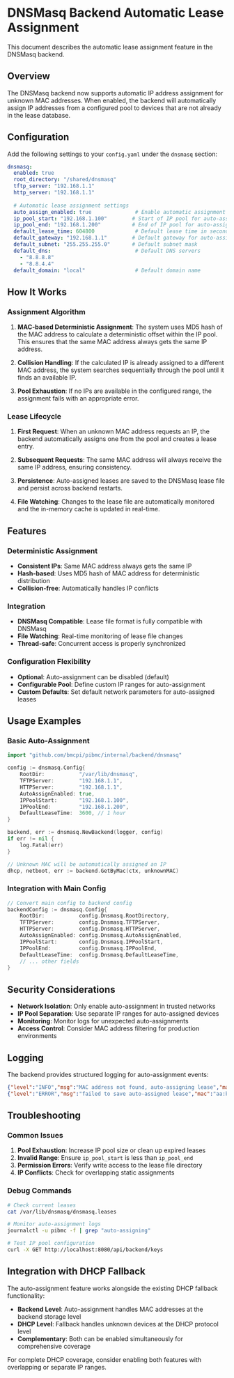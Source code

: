 # DNSMasq Backend Automatic Lease Assignment

This document describes the automatic lease assignment feature in the DNSMasq backend.

## Overview

The DNSMasq backend now supports automatic IP address assignment for unknown MAC addresses. When enabled, the backend will automatically assign IP addresses from a configured pool to devices that are not already in the lease database.

## Configuration

Add the following settings to your `config.yaml` under the `dnsmasq` section:

```yaml
dnsmasq:
  enabled: true
  root_directory: "/shared/dnsmasq"
  tftp_server: "192.168.1.1"
  http_server: "192.168.1.1"
  
  # Automatic lease assignment settings
  auto_assign_enabled: true              # Enable automatic assignment
  ip_pool_start: "192.168.1.100"        # Start of IP pool for auto-assignment
  ip_pool_end: "192.168.1.200"          # End of IP pool for auto-assignment
  default_lease_time: 604800             # Default lease time in seconds (1 week)
  default_gateway: "192.168.1.1"        # Default gateway for auto-assigned leases
  default_subnet: "255.255.255.0"       # Default subnet mask
  default_dns:                           # Default DNS servers
    - "8.8.8.8"
    - "8.8.4.4"
  default_domain: "local"                # Default domain name
```

## How It Works

### Assignment Algorithm

1. **MAC-based Deterministic Assignment**: The system uses MD5 hash of the MAC address to calculate a deterministic offset within the IP pool. This ensures that the same MAC address always gets the same IP address.

2. **Collision Handling**: If the calculated IP is already assigned to a different MAC address, the system searches sequentially through the pool until it finds an available IP.

3. **Pool Exhaustion**: If no IPs are available in the configured range, the assignment fails with an appropriate error.

### Lease Lifecycle

1. **First Request**: When an unknown MAC address requests an IP, the backend automatically assigns one from the pool and creates a lease entry.

2. **Subsequent Requests**: The same MAC address will always receive the same IP address, ensuring consistency.

3. **Persistence**: Auto-assigned leases are saved to the DNSMasq lease file and persist across backend restarts.

4. **File Watching**: Changes to the lease file are automatically monitored and the in-memory cache is updated in real-time.

## Features

### Deterministic Assignment
- **Consistent IPs**: Same MAC address always gets the same IP
- **Hash-based**: Uses MD5 hash of MAC address for deterministic distribution
- **Collision-free**: Automatically handles IP conflicts

### Integration
- **DNSMasq Compatible**: Lease file format is fully compatible with DNSMasq
- **File Watching**: Real-time monitoring of lease file changes
- **Thread-safe**: Concurrent access is properly synchronized

### Configuration Flexibility
- **Optional**: Auto-assignment can be disabled (default)
- **Configurable Pool**: Define custom IP ranges for auto-assignment
- **Custom Defaults**: Set default network parameters for auto-assigned leases

## Usage Examples

### Basic Auto-Assignment

```go
import "github.com/bmcpi/pibmc/internal/backend/dnsmasq"

config := dnsmasq.Config{
    RootDir:           "/var/lib/dnsmasq",
    TFTPServer:        "192.168.1.1",
    HTTPServer:        "192.168.1.1",
    AutoAssignEnabled: true,
    IPPoolStart:       "192.168.1.100",
    IPPoolEnd:         "192.168.1.200",
    DefaultLeaseTime:  3600, // 1 hour
}

backend, err := dnsmasq.NewBackend(logger, config)
if err != nil {
    log.Fatal(err)
}

// Unknown MAC will be automatically assigned an IP
dhcp, netboot, err := backend.GetByMac(ctx, unknownMAC)
```

### Integration with Main Config

```go
// Convert main config to backend config
backendConfig := dnsmasq.Config{
    RootDir:           config.Dnsmasq.RootDirectory,
    TFTPServer:        config.Dnsmasq.TFTPServer,
    HTTPServer:        config.Dnsmasq.HTTPServer,
    AutoAssignEnabled: config.Dnsmasq.AutoAssignEnabled,
    IPPoolStart:       config.Dnsmasq.IPPoolStart,
    IPPoolEnd:         config.Dnsmasq.IPPoolEnd,
    DefaultLeaseTime:  config.Dnsmasq.DefaultLeaseTime,
    // ... other fields
}
```

## Security Considerations

- **Network Isolation**: Only enable auto-assignment in trusted networks
- **IP Pool Separation**: Use separate IP ranges for auto-assigned devices
- **Monitoring**: Monitor logs for unexpected auto-assignments
- **Access Control**: Consider MAC address filtering for production environments

## Logging

The backend provides structured logging for auto-assignment events:

```json
{"level":"INFO","msg":"MAC address not found, auto-assigning lease","mac":"aa:bb:cc:dd:ee:ff"}
{"level":"ERROR","msg":"failed to save auto-assigned lease","mac":"aa:bb:cc:dd:ee:ff","ip":"192.168.1.100","error":"..."}
```

## Troubleshooting

### Common Issues

1. **Pool Exhaustion**: Increase IP pool size or clean up expired leases
2. **Invalid Range**: Ensure `ip_pool_start` is less than `ip_pool_end`
3. **Permission Errors**: Verify write access to the lease file directory
4. **IP Conflicts**: Check for overlapping static assignments

### Debug Commands

```bash
# Check current leases
cat /var/lib/dnsmasq/dnsmasq.leases

# Monitor auto-assignment logs
journalctl -u pibmc -f | grep "auto-assigning"

# Test IP pool configuration
curl -X GET http://localhost:8080/api/backend/keys
```

## Integration with DHCP Fallback

The auto-assignment feature works alongside the existing DHCP fallback functionality:

- **Backend Level**: Auto-assignment handles MAC addresses at the backend storage level
- **DHCP Level**: Fallback handles unknown devices at the DHCP protocol level
- **Complementary**: Both can be enabled simultaneously for comprehensive coverage

For complete DHCP coverage, consider enabling both features with overlapping or separate IP ranges.
